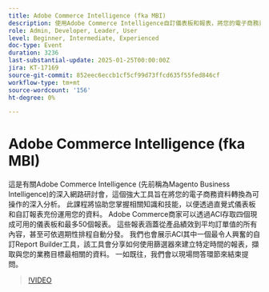 ```yaml
---
title: Adobe Commerce Intelligence (fka MBI)
description: 使用Adobe Commerce Intelligence自訂儀表板和報表，將您的電子商務資料轉換為可操作的深入分析
role: Admin, Developer, Leader, User
level: Beginner, Intermediate, Experienced
doc-type: Event
duration: 3236
last-substantial-update: 2025-01-25T00:00:00Z
jira: KT-17169
source-git-commit: 852eec6eccb1cf5cf99d73ffcd635f55fed846cf
workflow-type: tm+mt
source-wordcount: '156'
ht-degree: 0%

---
```



# Adobe Commerce Intelligence (fka MBI)

這是有關Adobe Commerce Intelligence (先前稱為Magento Business Intelligence)的深入網路研討會，這個強大工具旨在將您的電子商務資料轉換為可操作的深入分析。 此課程將協助您掌握相關知識和技能，以便透過直覺式儀表板和自訂報表充份運用您的資料。 Adobe Commerce商家可以透過ACI存取四個現成可用的儀表板和最多50個報表。 這些報表涵蓋從產品績效到平均訂單值的所有內容，甚至可依週期性排程自動分發。 我們也會展示ACI其中一個最令人興奮的自訂Report Builder工具，該工具會分享如何使用篩選器來建立特定時間的報表，擷取與您的業務目標最相關的資料。 一如既往，我們會以現場問答環節來結束提問。

>[!VIDEO](https://video.tv.adobe.com/v/3443025/?learn=on&enablevpops)

